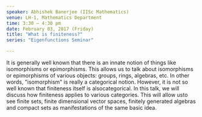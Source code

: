 ```yaml
---
speaker: Abhishek Banerjee (IISc Mathematics)
venue: LH-1, Mathematics Department
time: 3:30 – 4:30 pm
date: February 03, 2017 (Friday)
title: "What is finiteness?"
series: "Eigenfunctions Seminar"

---
```

It is generally well known that there is an innate notion of
things like isomorphisms
or epimorphisms. This allows us to talk about isomorphisms or epimorphisms
of various
objects: groups, rings, algebras, etc. In other words, "isomorphism" is
really a categorical
notion. However, it is not so well known that finiteness itself is
alsocategorical. In this talk, we
will discuss how finiteness applies to various categories. This will allow
usto see finite sets,
finite dimensional vector spaces, finitely generated algebras and compact
sets as
manifestations of the same basic idea.
